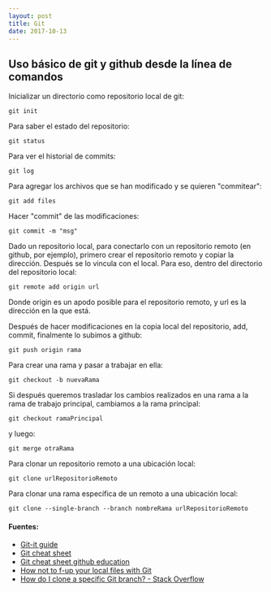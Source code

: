 ```yaml
---
layout: post
title: Git
date: 2017-10-13
---
```


## Uso básico de git y github desde la línea de comandos

Inicializar un directorio como repositorio local de git:

    git init

Para saber el estado del repositorio:

    git status

Para ver el historial de commits:

    git log

Para agregar los archivos que se han modificado y se quieren "commitear":

    git add files

Hacer "commit" de las modificaciones:

    git commit -m "msg"

Dado un repositorio local, para conectarlo con un repositorio remoto (en github, por ejemplo), primero crear el repositorio remoto y copiar la dirección. Después se lo vincula con el local. Para eso, dentro del directorio del repositorio local:

    git remote add origin url

Donde origin es un apodo posible para el repositorio remoto, y url es la dirección en la que está.

Después de hacer modificaciones en la copia local del repositorio, add, commit, finalmente lo subimos a github:

    git push origin rama

Para crear una rama y pasar a trabajar en ella:
    
    git checkout -b nuevaRama

Si después queremos trasladar los cambios realizados en una rama a la rama de trabajo principal, cambiamos a la rama principal:

    git checkout ramaPrincipal

 y luego:

    git merge otraRama

Para clonar un repositorio remoto a una ubicación local:

    git clone urlRepositorioRemoto

Para clonar una rama específica de un remoto a una ubicación local:

    git clone --single-branch --branch nombreRama urlRepositorioRemoto

#### Fuentes:

* [Git-it guide ](http://jlord.us/git-it/)
* [Git cheat sheet](http://www.cheat-sheets.org/saved-copy/git-cheat-sheet.pdf)
* [Git cheat sheet github education](https://education.github.com/git-cheat-sheet-education.pdf)
* [How not to f-up your local files with Git](https://medium.com/@francesco.agnoletto/how-to-not-f-up-your-local-files-with-git-part-1-e0756c88fd3c)
* [How do I clone a specific Git branch? - Stack Overflow](https://stackoverflow.com/questions/1911109/how-do-i-clone-a-specific-git-branch)
